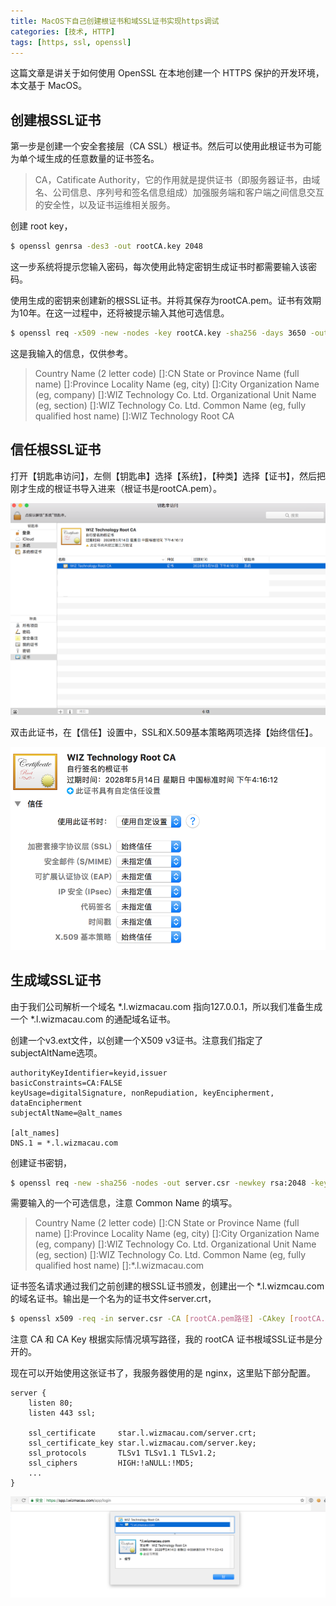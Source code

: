 ```yaml
---
title: MacOS下自己创建根证书和域SSL证书实现https调试
categories: [技术, HTTP]
tags: [https, ssl, openssl]
---
```


这篇文章是讲关于如何使用 OpenSSL 在本地创建一个 HTTPS 保护的开发环境，本文基于 MacOS。

<!--more-->

## 创建根SSL证书

第一步是创建一个安全套接层（CA SSL）根证书。然后可以使用此根证书为可能为单个域生成的任意数量的证书签名。

>  CA，Catificate Authority，它的作用就是提供证书（即服务器证书，由域名、公司信息、序列号和签名信息组成）加强服务端和客户端之间信息交互的安全性，以及证书运维相关服务。

创建 root key，
```bash
$ openssl genrsa -des3 -out rootCA.key 2048
```

这一步系统将提示您输入密码，每次使用此特定密钥生成证书时都需要输入该密码。

使用生成的密钥来创建新的根SSL证书。并将其保存为rootCA.pem。证书有效期为10年。在这一过程中，还将被提示输入其他可选信息。

```bash
$ openssl req -x509 -new -nodes -key rootCA.key -sha256 -days 3650 -out rootCA.pem
```

这是我输入的信息，仅供参考。

> Country Name (2 letter code) []:CN
> State or Province Name (full name) []:Province
> Locality Name (eg, city) []:City
> Organization Name (eg, company) []:WIZ Technology Co. Ltd.
> Organizational Unit Name (eg, section) []:WIZ Technology Co. Ltd.
> Common Name (eg, fully qualified host name) []:WIZ Technology Root CA

## 信任根SSL证书

打开【钥匙串访问】，左侧【钥匙串】选择【系统】，【种类】选择【证书】，然后把刚才生成的根证书导入进来（根证书是rootCA.pem）。

![1](/assets/img/posts/adtuo.png)

双击此证书，在【信任】设置中，SSL和X.509基本策略两项选择【始终信任】。

![2](/assets/img/posts/gku87.png)

## 生成域SSL证书

由于我们公司解析一个域名 *.l.wizmacau.com 指向127.0.0.1，所以我们准备生成一个 *.l.wizmacau.com 的通配域名证书。

创建一个v3.ext文件，以创建一个X509 v3证书。注意我们指定了subjectAltName选项。

```
authorityKeyIdentifier=keyid,issuer
basicConstraints=CA:FALSE
keyUsage=digitalSignature, nonRepudiation, keyEncipherment, dataEncipherment
subjectAltName=@alt_names

[alt_names]
DNS.1 = *.l.wizmacau.com
```

创建证书密钥，

```bash
$ openssl req -new -sha256 -nodes -out server.csr -newkey rsa:2048 -keyout server.key
```

需要输入的一个可选信息，注意 Common Name 的填写。

> Country Name (2 letter code) []:CN
> State or Province Name (full name) []:Province
> Locality Name (eg, city) []:City
> Organization Name (eg, company) []:WIZ Technology Co. Ltd.
> Organizational Unit Name (eg, section) []:WIZ Technology Co. Ltd.
> Common Name (eg, fully qualified host name) []:*.l.wizmacau.com

证书签名请求通过我们之前创建的根SSL证书颁发，创建出一个 *.l.wizmcau.com 的域名证书。输出是一个名为的证书文件server.crt，

```bash
$ openssl x509 -req -in server.csr -CA [rootCA.pem路径] -CAkey [rootCA.key路径] -CAcreateserial -out server.crt -days 500 -sha256 -extfile v3.ext
```

注意 CA 和 CA Key 根据实际情况填写路径，我的 rootCA 证书根域SSL证书是分开的。

现在可以开始使用这张证书了，我服务器使用的是 nginx，这里贴下部分配置。

```nginx
server {
    listen 80;
    listen 443 ssl;

    ssl_certificate     star.l.wizmacau.com/server.crt;
    ssl_certificate_key star.l.wizmacau.com/server.key;
    ssl_protocols       TLSv1 TLSv1.1 TLSv1.2;
    ssl_ciphers         HIGH:!aNULL:!MD5;
    ...
}
```

![3](/assets/img/posts/ddur9.png)